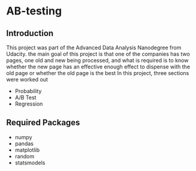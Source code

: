 # AB-testing

## Introduction

This project was part of the Advanced Data Analysis Nanodegree from Udacity.
the main goal of this project is that one of the companies has two pages, one old and new being processed, and what is required is to know whether the new page has an effective enough effect to dispense with the old page or whether the old page is the best In this project, three sections were worked out

- Probability
- A/B Test
- Regression

## Required Packages

- numpy
- pandas
- matplotlib
- random
- statsmodels
